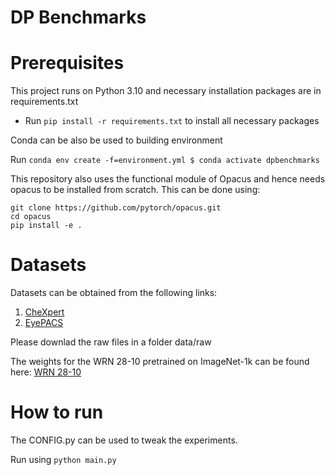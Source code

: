# DP Benchmarks

Prerequisites
===
This project runs on Python 3.10 and necessary installation packages are in requirements.txt
* Run `pip install -r requirements.txt` to install all necessary packages

Conda can be also be used to building environment

Run `conda env create -f=environment.yml
$ conda activate dpbenchmarks`

This repository also uses the functional module of Opacus and hence needs opacus to be installed from scratch. 
This can be done using:

```
git clone https://github.com/pytorch/opacus.git
cd opacus
pip install -e .
```

Datasets
===

Datasets can be obtained from the following links:
1. [CheXpert](https://stanfordmlgroup.github.io/competitions/chexpert/)
2. [EyePACS](https://paperswithcode.com/dataset/kaggle-eyepacs)

Please downlad the raw files in a folder data/raw

The weights for the WRN 28-10 pretrained on ImageNet-1k can be found here: [WRN 28-10](https://drive.google.com/file/d/15k4ET2WM35pDWha1TWPfqkNB-_foYaV-/view?usp=sharing)


How to run
===
The CONFIG.py can be used to tweak the experiments. 

Run using `python main.py` 
